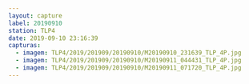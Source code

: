 ```yaml
---
layout: capture
label: 20190910
station: TLP4
date: 2019-09-10 23:16:39
capturas:
  - imagem: TLP4/2019/201909/20190910/M20190910_231639_TLP_4P.jpg
  - imagem: TLP4/2019/201909/20190910/M20190911_044431_TLP_4P.jpg
  - imagem: TLP4/2019/201909/20190910/M20190911_071720_TLP_4P.jpg
---
```

